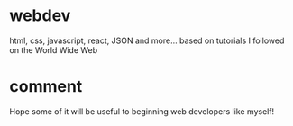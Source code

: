 # webdev
html, css, javascript, react, JSON and more... based on tutorials I followed on the World Wide Web 
# comment
Hope some of it will be useful to beginning web developers like myself!
